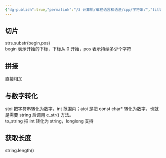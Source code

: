 ```yaml
---
{"dg-publish":true,"permalink":"/3 计算机/编程语言和语法/cpp/字符串/","title":"字符串"}
---
```



## 切片
strs.substr(begin,pos)  
begin 表示开始的下标，下标从 0 开始，pos 表示持续多少个字符
## 拼接
直接相加
## 与数字转化
stoi 把字符串转化为数字，int 范围内；atoi 是把 const char\* 转化为数字，也就是需要 string 后调用 c_str() 方法。  
to_string 把 int 转化为 string，longlong 支持

## 获取长度
string.length()